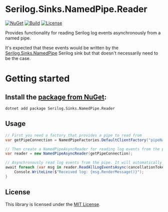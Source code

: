 # Serilog.Sinks.NamedPipe.Reader

[![NuGet](https://img.shields.io/nuget/v/Serilog.Sinks.NamedPipe.Reader.svg)](https://www.nuget.org/packages/Serilog.Sinks.NamedPipe.Reader)
[![Build](https://github.com/lethek/Serilog.Sinks.NamedPipe/actions/workflows/dotnet.yml/badge.svg)](https://github.com/lethek/Serilog.Sinks.NamedPipe/actions/workflows/dotnet.yml)
[![License](https://img.shields.io/github/license/lethek/Serilog.Sinks.NamedPipe)](https://github.com/lethek/Serilog.Sinks.NamedPipe/blob/master/LICENSE)

Provides functionality for reading Serilog log events asynchronously from a named pipe.

It's expected that these events would be written by the [Serilog.Sinks.NamedPipe](https://www.nuget.org/packages/Serilog.Sinks.NamedPipe) Serilog sink but that doesn't necessarily need to be the case.

# Getting started

## Install the [package from NuGet](https://www.nuget.org/packages/Serilog.Sinks.NamedPipe.Reader):

```
dotnet add package Serilog.Sinks.NamedPipe.Reader
```

## Usage

```csharp
// First you need a factory that provides a pipe to read from
var getPipeConnection = NamedPipeFactories.DefaultClientFactory("pipeName");

// Then create a NamedPipeAsyncReader for reading log events from the pipe
var reader = new NamedPipeAsyncReader(getPipeConnection);

// Asynchronously read log events from the pipe. It will automatically try to reconnect if the pipe is broken, until you cancel the cancellationToken.
await foreach (var msg in reader.ReadAllLogEventsAsync(cancellationToken)) {
    Console.WriteLine($"Received log: {msg.RenderMessage()}");
}
```

## License

This library is licensed under the [MIT License](https://opensource.org/licenses/MIT).
